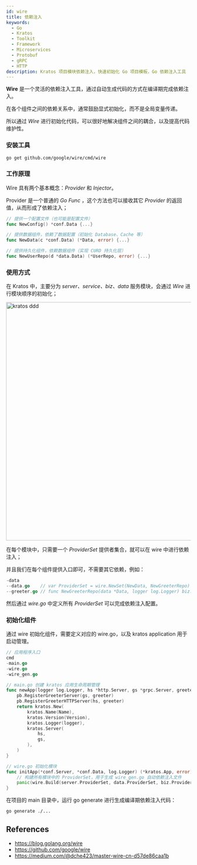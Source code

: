 ```yaml
---
id: wire
title: 依赖注入
keywords:
  - Go 
  - Kratos
  - Toolkit
  - Framework
  - Microservices
  - Protobuf
  - gRPC
  - HTTP
description: Kratos 项目模块依赖注入，快速初始化 Go 项目模板，Go 依赖注入工具
---
```


**Wire** 是一个灵活的依赖注入工具，通过自动生成代码的方式在编译期完成依赖注入。

在各个组件之间的依赖关系中，通常鼓励显式初始化，而不是全局变量传递。

所以通过 *Wire* 进行初始化代码，可以很好地解决组件之间的耦合，以及提高代码维护性。

### 安装工具

```bash
go get github.com/google/wire/cmd/wire
```

### 工作原理

Wire 具有两个基本概念：*Provider* 和 *Injector*。

Provider 是一个普通的 *Go Func* ，这个方法也可以接收其它 *Provider* 的返回值，从而形成了依赖注入；

```go
// 提供一个配置文件（也可能是配置文件）
func NewConfig() *conf.Data {...}

// 提供数据组件，依赖了数据配置（初始化 Database、Cache 等）
func NewData(c *conf.Data) (*Data, error) {...}

// 提供持久化组件，依赖数据组件（实现 CURD 持久化层）
func NewUserRepo(d *data.Data) (*UserRepo, error) {...}
```

### 使用方式

在 Kratos 中，主要分为 *server、service、biz、data* 服务模块，会通过 *Wire* 进行模块顺序的初始化；

<img src="/images/wire.png" alt="kratos ddd" width="650px" />

在每个模块中，只需要一个 *ProviderSet* 提供者集合，就可以在 wire 中进行依赖注入；

并且我们在每个组件提供入口即可，不需要其它依赖，例如：

```go
-data
--data.go    // var ProviderSet = wire.NewSet(NewData, NewGreeterRepo)
--greeter.go // func NewGreeterRepo(data *Data, logger log.Logger) biz.GreeterRepo {...}
```

然后通过 *wire.go* 中定义所有 *ProviderSet* 可以完成依赖注入配置。

### 初始化组件

通过 wire 初始化组件，需要定义对应的 wire.go，以及 kratos application 用于启动管理。

```go
// 应用程序入口
cmd
-main.go
-wire.go
-wire_gen.go

// main.go 创建 kratos 应用生命周期管理
func newApp(logger log.Logger, hs *http.Server, gs *grpc.Server, greeter *service.GreeterService) *kratos.App {
    pb.RegisterGreeterServer(gs, greeter)
    pb.RegisterGreeterHTTPServer(hs, greeter)
    return kratos.New(
        kratos.Name(Name),
        kratos.Version(Version),
        kratos.Logger(logger),
        kratos.Server(
            hs,
            gs,
        ),
    )
}

// wire.go 初始化模块
func initApp(*conf.Server, *conf.Data, log.Logger) (*kratos.App, error) {
    // 构建所有模块中的 ProviderSet，用于生成 wire_gen.go 自动依赖注入文件
    panic(wire.Build(server.ProviderSet, data.ProviderSet, biz.ProviderSet, service.ProviderSet, newApp))
}
```
在项目的 main 目录中，运行 go generate 进行生成编译期依赖注入代码：
```
go generate ./...
```

## References

* https://blog.golang.org/wire
* https://github.com/google/wire
* https://medium.com/@dche423/master-wire-cn-d57de86caa1b
